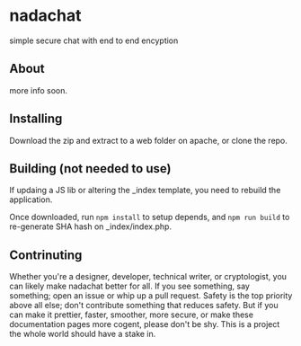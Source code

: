 # nadachat
simple secure chat with end to end encyption


## About
more info soon.

## Installing
Download the zip and extract to a web folder on apache, or clone the repo.

## Building (not needed to use)
If updaing a JS lib or altering the _index template, you need to rebuild the application.

Once downloaded, run `npm install` to setup depends, and `npm run build` to re-generate SHA hash on _index/index.php.


## Contrinuting
Whether you're a designer, developer, technical writer, or cryptologist, you can likely make nadachat better for all. If you see something, say something; open an issue or whip up a pull request. Safety is the top priority above all else; don't contribute something that reduces safety. But if you can make it prettier, faster, smoother, more secure, or make these documentation pages more cogent, please don't be shy. This is a project the whole world should have a stake in.
